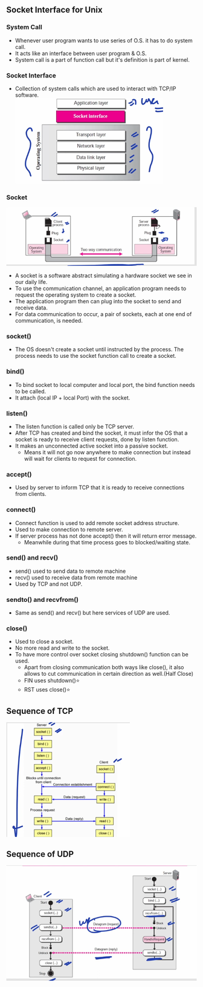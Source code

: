 ## Socket Interface for Unix
### System Call
- Whenever user program wants to use series of O.S. it has to do system call.
- It acts like an interface between user program & O.S.
- System call is a part of function call but it's definition is part of kernel.
### Socket Interface
- Collection of system calls which are used to interact with TCP/IP software.  
![Alt text](image-13.png)
### Socket
![Alt text](image-14.png)
- A socket is a software abstract simulating a hardware socket we see in our daily life.
- To use the communication channel, an application program needs to request the operating system to create a socket.
- The application program then can plug into the socket to send and receive data.
- For data communication to occur, a pair of sockets, each at one end of communication, is needed.
### socket()
- The OS doesn't create a socket until instructed by the process. The process needs  to use the socket function call to create a socket.
### bind()
- To bind socket to local computer and local port, the bind function needs to be called.
- It attach (local IP + local Port) with the socket.
### listen()
- The listen function is called only be TCP server.
- After TCP has created and bind the socket, it must infor the OS that a socket is ready to receive client requests, done by listen function.
- It makes an unconnected active socket into a passive socket.
  - Means it will not go now anywhere to make connection but instead will wait for clients to request for connection.
### accept()
- Used by server to inform TCP that it is ready to receive connections from clients.
### connect()
- Connect function is used to add remote socket address structure.
- Used to make connection to remote server.
- If server process has not done accept() then it will return error message.
  - Meanwhile during that time process goes to blocked/waiting state.
### send() and recv()
- send() used to send data to remote machine
- recv() used to receive data from remote machine
- Used by TCP and not UDP.
### sendto() and recvfrom()
- Same as send() and recv() but here services of UDP are used.
### close()
- Used to close a socket.
- No more read and write to the socket.
- To have more control over socket closing shutdown() function can be used.
  - Apart from closing communication both ways like close(), it also allows to cut communication in certain direction as well.(Half Close)
  - FIN uses shutdown()⭐
  - RST uses close()⭐
## Sequence of TCP
![Alt text](image-15.png)
## Sequence of UDP
![Alt text](image-16.png)